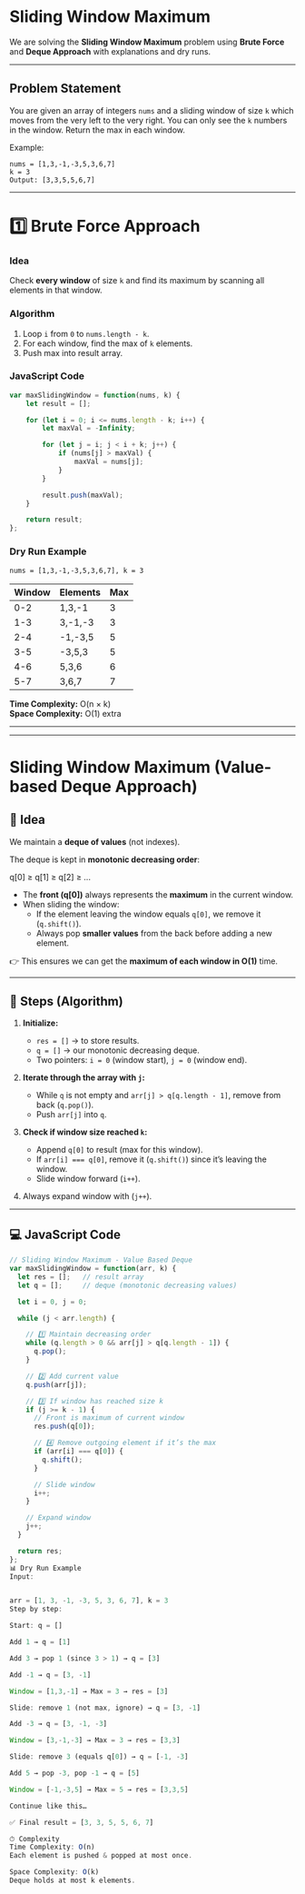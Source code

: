 # Sliding Window Maximum

We are solving the **Sliding Window Maximum** problem using **Brute Force** and **Deque Approach** with explanations and dry runs.

---

## Problem Statement
You are given an array of integers `nums` and a sliding window of size `k` which moves from the very left to the very right. You can only see the `k` numbers in the window. Return the max in each window.

Example:
```
nums = [1,3,-1,-3,5,3,6,7]
k = 3
Output: [3,3,5,5,6,7]
```

---

# 1️⃣ Brute Force Approach

### Idea
Check **every window** of size `k` and find its maximum by scanning all elements in that window.

### Algorithm
1. Loop `i` from `0` to `nums.length - k`.
2. For each window, find the max of `k` elements.
3. Push max into result array.

### JavaScript Code
```javascript
var maxSlidingWindow = function(nums, k) {
    let result = [];

    for (let i = 0; i <= nums.length - k; i++) {
        let maxVal = -Infinity;

        for (let j = i; j < i + k; j++) {
            if (nums[j] > maxVal) {
                maxVal = nums[j];
            }
        }

        result.push(maxVal);
    }

    return result;
};
```

### Dry Run Example
`nums = [1,3,-1,-3,5,3,6,7], k = 3`

| Window | Elements      | Max |
|--------|---------------|-----|
| 0-2    | 1,3,-1        | 3   |
| 1-3    | 3,-1,-3       | 3   |
| 2-4    | -1,-3,5       | 5   |
| 3-5    | -3,5,3        | 5   |
| 4-6    | 5,3,6         | 6   |
| 5-7    | 3,6,7         | 7   |

**Time Complexity:** O(n × k)  
**Space Complexity:** O(1) extra

---
---
# Sliding Window Maximum (Value-based Deque Approach)

## 📝 Idea

We maintain a **deque of values** (not indexes).

The deque is kept in **monotonic decreasing order**:

q[0] ≥ q[1] ≥ q[2] ≥ ...



- The **front (q[0])** always represents the **maximum** in the current window.  
- When sliding the window:
  - If the element leaving the window equals `q[0]`, we remove it (`q.shift()`).
  - Always pop **smaller values** from the back before adding a new element.

👉 This ensures we can get the **maximum of each window in O(1)** time.

---

## 🔑 Steps (Algorithm)

1. **Initialize:**
   - `res = []` → to store results.
   - `q = []` → our monotonic decreasing deque.
   - Two pointers: `i = 0` (window start), `j = 0` (window end).

2. **Iterate through the array with `j`:**
   - While `q` is not empty and `arr[j] > q[q.length - 1]`, remove from back (`q.pop()`).
   - Push `arr[j]` into `q`.

3. **Check if window size reached `k`:**
   - Append `q[0]` to result (max for this window).
   - If `arr[i] === q[0]`, remove it (`q.shift()`) since it’s leaving the window.
   - Slide window forward (`i++`).

4. Always expand window with (`j++`).

---

## 💻 JavaScript Code

```javascript
// Sliding Window Maximum - Value Based Deque
var maxSlidingWindow = function(arr, k) {
  let res = [];   // result array
  let q = [];     // deque (monotonic decreasing values)

  let i = 0, j = 0;

  while (j < arr.length) {

    // 1️⃣ Maintain decreasing order
    while (q.length > 0 && arr[j] > q[q.length - 1]) {
      q.pop();
    }

    // 2️⃣ Add current value
    q.push(arr[j]);

    // 3️⃣ If window has reached size k
    if (j >= k - 1) {
      // Front is maximum of current window
      res.push(q[0]);

      // 4️⃣ Remove outgoing element if it’s the max
      if (arr[i] === q[0]) {
        q.shift();
      }

      // Slide window
      i++;
    }

    // Expand window
    j++;
  }

  return res;
};
📊 Dry Run Example
Input:


arr = [1, 3, -1, -3, 5, 3, 6, 7], k = 3
Step by step:

Start: q = []

Add 1 → q = [1]

Add 3 → pop 1 (since 3 > 1) → q = [3]

Add -1 → q = [3, -1]

Window = [1,3,-1] → Max = 3 → res = [3]

Slide: remove 1 (not max, ignore) → q = [3, -1]

Add -3 → q = [3, -1, -3]

Window = [3,-1,-3] → Max = 3 → res = [3,3]

Slide: remove 3 (equals q[0]) → q = [-1, -3]

Add 5 → pop -3, pop -1 → q = [5]

Window = [-1,-3,5] → Max = 5 → res = [3,3,5]

Continue like this…

✅ Final result = [3, 3, 5, 5, 6, 7]

⏱ Complexity
Time Complexity: O(n)
Each element is pushed & popped at most once.

Space Complexity: O(k)
Deque holds at most k elements.